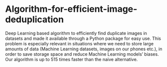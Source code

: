 # Algorithm-for-efficient-image-deduplication
Deep Learning based algorithm to efficiently find duplicate images in datasets and made it available through a Python package for easy use.
This problem is especially relevant in situations where we need to store large amounts of data (Machine Learning datasets, images on our phones etc.),
in order to save storage space and reduce Machine Learning models’ biases. Our algorithm is up to 515 times faster than the naive alternative.
